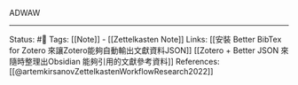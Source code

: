 

ADWAW

---
Status: #🌱 
Tags:
[[Note]] - [[Zettelkasten Note]]
Links:
[[安裝 Better BibTex for Zotero 來讓Zotero能夠自動輸出文獻資料JSON]]
[[Zotero + Better JSON 來隨時整理出Obsidian 能夠引用的文獻參考資料]]
References:
[[@artemkirsanovZettelkastenWorkflowResearch2022]]
